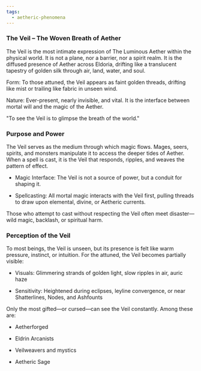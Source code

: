 ```yaml
---
tags:
  - aetheric-phenomena
---
```

### The Veil – The Woven Breath of Aether

The Veil is the most intimate expression of The Luminous Aether within the physical world. It is not a plane, nor a barrier, nor a spirit realm. It is the diffused presence of Aether across Eldoria, drifting like a translucent tapestry of golden silk through air, land, water, and soul.

Form: To those attuned, the Veil appears as faint golden threads, drifting like mist or trailing like fabric in unseen wind.
    
Nature: Ever-present, nearly invisible, and vital. It is the interface between mortal will and the magic of the Aether.
    

"To see the Veil is to glimpse the breath of the world."

### Purpose and Power

The Veil serves as the medium through which magic flows. Mages, seers, spirits, and monsters manipulate it to access the deeper tides of Aether. When a spell is cast, it is the Veil that responds, ripples, and weaves the pattern of effect.

- Magic Interface: The Veil is not a source of power, but a conduit for shaping it.
    
- Spellcasting: All mortal magic interacts with the Veil first, pulling threads to draw upon elemental, divine, or Aetheric currents.
    

Those who attempt to cast without respecting the Veil often meet disaster—wild magic, backlash, or spiritual harm.

### Perception of the Veil

To most beings, the Veil is unseen, but its presence is felt like warm pressure, instinct, or intuition. For the attuned, the Veil becomes partially visible:

- Visuals: Glimmering strands of golden light, slow ripples in air, auric haze
    
- Sensitivity: Heightened during eclipses, leyline convergence, or near Shatterlines, Nodes, and Ashfounts
    

Only the most gifted—or cursed—can see the Veil constantly. Among these are:

- Aetherforged
    
- Eldrin Arcanists
    
- Veilweavers and mystics
    
- Aetheric Sage
    
